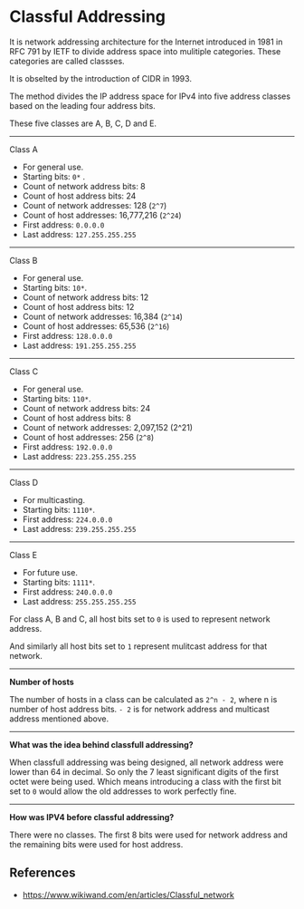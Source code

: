 # Classful Addressing

It is network addressing architecture for the Internet introduced in 1981 in RFC 791 by IETF to divide address space into mulitiple categories. These categories are called classses.

It is obselted by the introduction of CIDR in 1993.

The method divides the IP address space for IPv4 into five address classes based on the leading four address bits.

These five classes are A, B, C, D and E.


---
Class A

- For general use.
- Starting bits: `0*` .
- Count of network address bits: 8
- Count of host address bits: 24
- Count of network addresses: 128 (`2^7`)
- Count of host addresses: 16,777,216 (`2^24`)
- First address: `0.0.0.0`
- Last address: `127.255.255.255`

---

Class B

- For general use.
- Starting bits: `10*`.
- Count of network address bits: 12
- Count of host address bits: 12
- Count of network addresses: 16,384 (`2^14`)
- Count of host addresses: 65,536 (`2^16`)
- First address: `128.0.0.0`
- Last address: `191.255.255.255`

---

Class C

- For general use.
- Starting bits: `110*`.
- Count of network address bits: 24
- Count of host address bits: 8
- Count of network addresses: 2,097,152 (2^21)
- Count of host addresses: 256 (`2^8`)
- First address: `192.0.0.0`
- Last address: `223.255.255.255`

---

Class D

- For multicasting.
- Starting bits: `1110*`.
- First address: `224.0.0.0`
- Last address: `239.255.255.255`

---

Class E

- For future use.
- Starting bits: `1111*`.
- First address: `240.0.0.0`
- Last address: `255.255.255.255`

For class A, B and C, all host bits set to `0` is used to represent network address.

And similarly all host bits set to `1` represent mulitcast address for that network.

---
**Number of hosts**

The number of hosts in a class can be calculated as `2^n - 2`, where n is number of host address bits. `- 2` is for network address and multicast address mentioned above.

---

**What was the idea behind classfull addressing?**

When classfull addressing was being designed, all network address were lower than 64 in decimal. So only the 7 least significant digits of the first octet were being used. Which means introducing a class with the first bit set to `0` would allow the old addresses to work perfectly fine.

---

**How was IPV4 before classful addressing?**

There were no classes. The first 8 bits were used for network address and the remaining bits were used for host address.

## References

- https://www.wikiwand.com/en/articles/Classful_network
